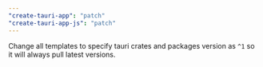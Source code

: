 ```yaml
---
"create-tauri-app": "patch"
"create-tauri-app-js": "patch"
---
```


Change all templates to specify tauri crates and packages version as `^1` so it will always pull latest versions.

